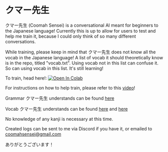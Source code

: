 # クマー先生

クマー先生 (Coomah Sensei) is a conversational AI meant for beginners to the Japanese language!
Currently this is up to allow for users to test and help me train it, because I could only think of so many different conversations.

While training, please keep in mind that クマー先生 does not know all the vocab in the Japanese language! A list of vocab it should theoretically know is in the repo, titled "vocab.txt". Using vocab not in this list can confuse it. So can using vocab in this list. It's still learning!

To train, head here!: [![Open In Colab](https://colab.research.google.com/assets/colab-badge.svg)](https://colab.research.google.com/drive/1_K4HDzLz5Z9U1PukkHnjM_2FMtUJBSfy?usp=sharing)

For instructions on how to help train, please refer to this [video](https://youtu.be/VctfQJMVI18)!

Grammar クマー先生 understands can be found [here](https://quizlet.com/416773105/genki-lesson-1-grammar-flash-cards/?x=1jqt)

Vocab クマー先生 understands can be found [here](https://quizlet.com/416614093/genki-lesson-0-vocabulary-flash-cards/) and [here](https://quizlet.com/416616385/genki-lesson-1-vocabulary-flash-cards/)

No knowledge of any kanji is necessary at this time.

Created logs can be sent to me via Discord if you have it, or emailed to coomahsensei@gmail.com

ありがとうございます！
